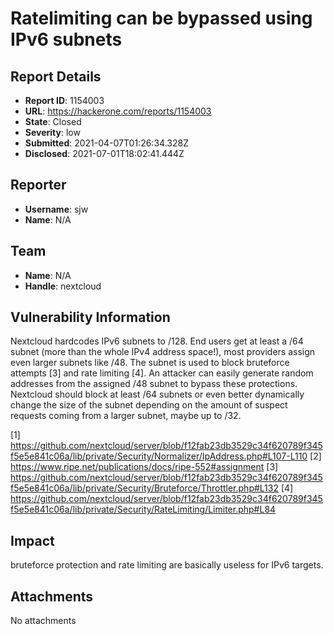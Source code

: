 # Ratelimiting can be bypassed using IPv6 subnets

## Report Details
- **Report ID**: 1154003
- **URL**: https://hackerone.com/reports/1154003
- **State**: Closed
- **Severity**: low
- **Submitted**: 2021-04-07T01:26:34.328Z
- **Disclosed**: 2021-07-01T18:02:41.444Z

## Reporter
- **Username**: sjw
- **Name**: N/A

## Team
- **Name**: N/A
- **Handle**: nextcloud

## Vulnerability Information
Nextcloud hardcodes IPv6 subnets to /128.
End users get at least a /64 subnet (more than the whole IPv4 address space!), most providers assign even larger subnets like /48.
The subnet is used to block bruteforce attempts [3] and rate limiting [4]. An attacker can easily generate random addresses from the assigned /48 subnet to bypass these protections.
Nextcloud should block at least /64 subnets or even better dynamically change the size of the subnet depending on the amount of suspect requests coming from a larger subnet, maybe up to /32.

[1] https://github.com/nextcloud/server/blob/f12fab23db3529c34f620789f345f5e5e841c06a/lib/private/Security/Normalizer/IpAddress.php#L107-L110
[2] https://www.ripe.net/publications/docs/ripe-552#assignment
[3] https://github.com/nextcloud/server/blob/f12fab23db3529c34f620789f345f5e5e841c06a/lib/private/Security/Bruteforce/Throttler.php#L132
[4] https://github.com/nextcloud/server/blob/f12fab23db3529c34f620789f345f5e5e841c06a/lib/private/Security/RateLimiting/Limiter.php#L84

## Impact

bruteforce protection and rate limiting are basically useless for IPv6 targets.

## Attachments
No attachments
